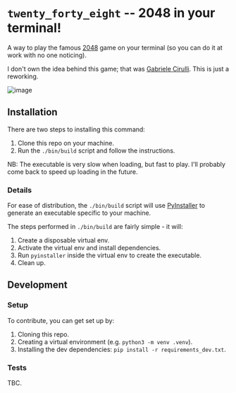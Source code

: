 # `twenty_forty_eight` -- 2048 in your terminal!

A way to play the famous [2048](https://play2048.co/) game on your terminal (so you can do it at work with no one noticing).

I don't own the idea behind this game; that was [Gabriele Cirulli](http://gabrielecirulli.com/). This is just a reworking.

![image](https://github.com/richcooper95/twenty_forty_eight/assets/58304039/9d6b23a7-62ba-40d1-8704-808b2f15fe1c)

## Installation

There are two steps to installing this command:
  1. Clone this repo on your machine.
  2. Run the `./bin/build` script and follow the instructions.

NB: The executable is very slow when loading, but fast to play. I'll probably come back to speed up loading in the future.

### Details

For ease of distribution, the `./bin/build` script will use [PyInstaller](https://pyinstaller.org/en/stable/) to generate an executable specific to your machine.

The steps performed in `./bin/build` are fairly simple - it will:
  1. Create a disposable virtual env.
  2. Activate the virtual env and install dependencies.
  3. Run `pyinstaller` inside the virtual env to create the executable.
  4. Clean up.

## Development

### Setup

To contribute, you can get set up by:
  1. Cloning this repo.
  2. Creating a virtual environment (e.g. `python3 -m venv .venv`).
  3. Installing the dev dependencies: `pip install -r requirements_dev.txt`.

### Tests

TBC.
